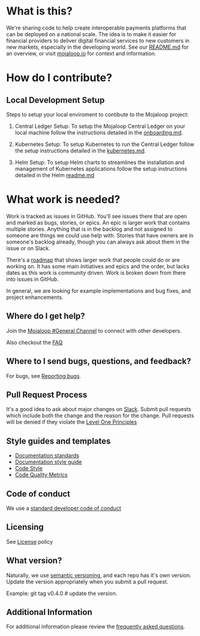 # What is this?  
We're sharing code to help create interoperable payments platforms that can be deployed on a national scale. The idea is to make it easier for financial providers to deliver digital financial services to new customers in new markets, especially in the developing world. See our [README.md](https://github.com/mojaloop/mojaloop/blob/master/README.md) for an overview, or visit [mojaloop.io](http://mojaloop.io) for context and information.

# How do I contribute?
## Local Development Setup
Steps to setup your local enviroment to contibute to the Mojaloop project:
1) Central Ledger Setup: To setup the Mojaloop Central Ledger on your local machine follow the instructions detailed in the [onboarding.md](https://github.com/mojaloop/central-ledger/blob/develop-PI3/Onboarding.md).

2) Kubernetes Setup: To setup Kubernetes to run the Central Ledger follow the setup instructions detailed in the [kubernetes.md](https://github.com/mojaloop/central-ledger/blob/develop-PI3/KUBERNETES.md).

3) Helm Setup: To setup Helm charts to streamlines the installation and management of Kubernetes applications follow the setup instructions detailed in the Helm [readme.md](https://github.com/mojaloop/helm/blob/master/README.md)

# What work is needed?
Work is tracked as issues in GitHub. You'll see issues there that are open and marked as bugs, stories, or epics. An epic is larger work that contains multiple stories. Anything that is in the backlog and not assigned to someone are things we could use help with. Stories that have owners are in someone's backlog already, though you can always ask about them in the issue or on Slack. 

There's a [roadmap](https://github.com/mojaloop/mojaloop/blob/master/contribute/Roadmap.md) that shows larger work that people could do or are working on. It has some main initiatives and epics and the order, but lacks dates as this work is community driven. Work is broken down from there into issues in GitHub.

In general, we are looking for example implementations and bug fixes, and project enhancements. 

## Where do I get help?
Join the [Mojaloop #General Channel](https://mojaloop-slack.herokuapp.com/) to connect with other developers.

Also checkout the [FAQ](https://github.com/mojaloop/mojaloop/blob/master/FAQ.md)

## Where to I send bugs, questions, and feedback?
For bugs, see [Reporting bugs](https://github.com/mojaloop/mojaloop/blob/master/contribute/Reporting-Bugs.md). 


## Pull Request Process
It's a good idea to ask about major changes on [Slack](https://mojaloop.slack.com). Submit pull requests which include both the change and the reason for the change. Pull requests will be denied if they violate the [Level One Principles](https://leveloneproject.org/wp-content/uploads/2016/03/L1P_Level-One-Principles-and-Perspective.pdf)


## Style guides and templates
- [Documentation standards](https://github.com/mojaloop/mojaloop/blob/master/contribute/Documentation-and-Template-Standards.md)
- [Documentation style guide](https://github.com/mojaloop/mojaloop/blob/master/contribute/Documentation-Style-Guide.md)
- [Code Style](https://github.com/mojaloop/mojaloop/blob/master/contribute/Code-Style.md)
- [Code Quality Metrics](https://github.com/mojaloop/mojaloop/blob/master/contribute/Code-Quality-Metrics.md)


## Code of conduct
We use a [standard developer code of conduct](https://www.contributor-covenant.org/version/1/4/code-of-conduct.html)

## Licensing
See [License](https://github.com/mojaloop/mojaloop/blob/master/contribute/License.md) policy

## What version?
Naturally, we use [semantic versioning](http://semver.org/), and each repo has it's own version.
Update the version appropriately when you submit a pull request. 

Example: git tag v0.4.0 # update the version.

## Additional Information
For additional information please review the [frequently asked questions](/FAQ.md).
